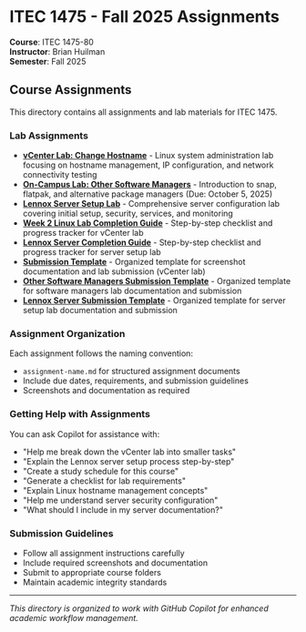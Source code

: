 # ITEC 1475 - Fall 2025 Assignments

**Course**: ITEC 1475-80  
**Instructor**: Brian Huilman  
**Semester**: Fall 2025  

## Course Assignments

This directory contains all assignments and lab materials for ITEC 1475.

### Lab Assignments

- **[vCenter Lab: Change Hostname](vcenter-lab-hostname.md)** - Linux system administration lab focusing on hostname management, IP configuration, and network connectivity testing
- **[On-Campus Lab: Other Software Managers](other-software-managers-lab.md)** - Introduction to snap, flatpak, and alternative package managers (Due: October 5, 2025)
- **[Lennox Server Setup Lab](lennox-server-setup.md)** - Comprehensive server configuration lab covering initial setup, security, services, and monitoring
- **[Week 2 Linux Lab Completion Guide](week2-linux-completion-guide.md)** - Step-by-step checklist and progress tracker for vCenter lab
- **[Lennox Server Completion Guide](lennox-server-completion-guide.md)** - Step-by-step checklist and progress tracker for server setup lab
- **[Submission Template](submission-template.md)** - Organized template for screenshot documentation and lab submission (vCenter lab)
- **[Other Software Managers Submission Template](other-software-managers-submission-template.md)** - Organized template for software managers lab documentation and submission
- **[Lennox Server Submission Template](lennox-server-submission-template.md)** - Organized template for server setup lab documentation and submission

### Assignment Organization

Each assignment follows the naming convention:
- `assignment-name.md` for structured assignment documents
- Include due dates, requirements, and submission guidelines
- Screenshots and documentation as required

### Getting Help with Assignments

You can ask Copilot for assistance with:
- "Help me break down the vCenter lab into smaller tasks"
- "Explain the Lennox server setup process step-by-step"
- "Create a study schedule for this course"
- "Generate a checklist for lab requirements"
- "Explain Linux hostname management concepts"
- "Help me understand server security configuration"
- "What should I include in my server documentation?"

### Submission Guidelines

- Follow all assignment instructions carefully
- Include required screenshots and documentation
- Submit to appropriate course folders
- Maintain academic integrity standards

---

*This directory is organized to work with GitHub Copilot for enhanced academic workflow management.*